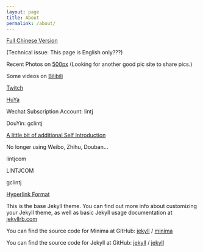 ```yaml
---
layout: page
title: About
permalink: /about/
---
```

[Full Chinese Version](http://www.lintj.com/personal/2010/01/01/About.html "Full Chinese Version")  
  
(Technical issue: This page is English only???)  
  
Recent Photos on [500px](https://500px.com/gclintj "500px") (Looking for another good pic site to share pics.)  
  
Some videos on [Bilibili](https://space.bilibili.com/2781398/ "Videos")   

[Twitch](https://www.twitch.tv/gclintj "Twitch")  

[HuYa](https://www.huya.com/lintj "HuYaZhiBo")  
  
Wechat Subscription Account: lintj  
  
DouYin: gclintj  
  
[A little bit of additional Self Introduction](http://www.lintj.com/personal/2019/02/12/ZiLi.html "Extra")  
   
No longer using Weibo, Zhihu, Douban...  
  
lintjcom  
  
LINTJCOM  
  
gclintj  
  
[Hyperlink Format](https://www.lintj.com "format lintj.com")    
  
This is the base Jekyll theme. You can find out more info about customizing your Jekyll theme, as well as basic Jekyll usage documentation at [jekyllrb.com](https://jekyllrb.com/)

You can find the source code for Minima at GitHub:
[jekyll][jekyll-organization] /
[minima](https://github.com/jekyll/minima)

You can find the source code for Jekyll at GitHub:
[jekyll][jekyll-organization] /
[jekyll](https://github.com/jekyll/jekyll)


[jekyll-organization]: https://github.com/jekyll
